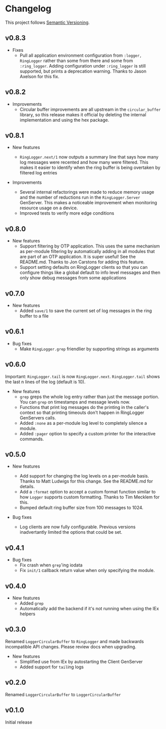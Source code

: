 # Changelog

This project follows [Semantic Versioning](https://semver.org/spec/v2.0.0.html).

## v0.8.3

* Fixes
  * Pull all application environment configuration from `:logger, RingLogger`
    rather than some from there and some from `:ring_logger`. Adding
    configuration under `:ring_logger` is still supported, but prints a
    deprecation warning. Thanks to Jason Axelson for this fix.

## v0.8.2

* Improvements
  * Circular buffer improvements are all upstream in the `circular_buffer`
    library, so this release makes it official by deleting the internal
    implementation and using the hex package.

## v0.8.1

* New features
  * `RingLogger.next/1` now outputs a summary line that says how many log
    messages were recented and how many were filtered. This makes it easier to
    identify when the ring buffer is being overtaken by filtered log entries

* Improvements
  * Several internal refactorings were made to reduce memory usage and
    the number of reductions run in the `RingLogger.Server` GenServer. This
    makes a noticeable improvement when monitoring resource usage on a device.
  * Improved tests to verify more edge conditions

## v0.8.0

* New features
  * Support filtering by OTP application. This uses the same mechanism as
    per-module filtering by automatically adding in all modules that are part of
    an OTP application. It is super useful! See the README.md. Thanks to Jon
    Carstons for adding this feature.
  * Support setting defaults on RingLogger clients so that you can configure
    things like a global default to info level messages and then only show
    debug messages from some applications

## v0.7.0

* New features
  * Added `save/1` to save the current set of log messages in the ring buffer to
    a file

## v0.6.1

* Bug fixes
  * Make `RingLogger.grep` friendlier by supporting strings as arguments

## v0.6.0

Important: `RingLogger.tail` is now `RingLogger.next`. `RingLogger.tail` shows
the last n lines of the log (default is 10).

* New features
  * `grep` greps the whole log entry rather than just the message portion. You
    can `grep` on timestamps and message levels now.
  * Functions that print log messages do the printing in the caller's context so
    that printing timeouts don't happen in RingLogger GenServers calls.
  * Added `:none` as a per-module log level to completely silence a module.
  * Added `:pager` option to specify a custom printer for the interactive
    commands.

## v0.5.0

* New features
  * Add support for changing the log levels on a per-module basis. Thanks to
    Matt Ludwigs for this change. See the README.md for details.
  * Add a `:format` option to accept a custom format function similar to how
    `Logger` supports custom formatting. Thanks to Tim Mecklem for this.
  * Bumped default ring buffer size from 100 messages to 1024.

* Bug fixes
  * Log clients are now fully configurable. Previous versions inadvertantly
    limited the options that could be set.

## v0.4.1

* Bug fixes
  * Fix crash when `grep`'ing iodata
  * Fix `init/1` callback return value when only specifying the module.

## v0.4.0

* New features
  * Added `grep`
  * Automatically add the backend if it's not running when using the IEx helpers

## v0.3.0

Renamed `LoggerCircularBuffer` to `RingLogger` and made backwards incompatible
API changes. Please review docs when upgrading.

* New features
  * Simplified use from IEx by autostarting the Client GenServer
  * Added support for `tail`ing logs

## v0.2.0

Renamed `LoggerCircularBuffer` to `LoggerCircularBuffer`

## v0.1.0

Initial release
